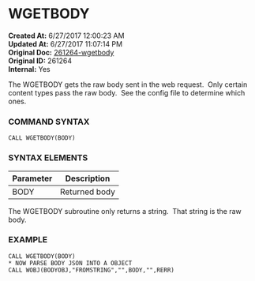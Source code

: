 # WGETBODY

**Created At:** 6/27/2017 12:00:23 AM  
**Updated At:** 6/27/2017 11:07:14 PM  
**Original Doc:** [261264-wgetbody](https://docs.zumasys.com/36617-trash/261264-wgetbody)  
**Original ID:** 261264  
**Internal:** Yes  


The WGETBODY gets the raw body sent in the web request.  Only certain content types pass the raw body.  See the config file to determine which ones.

### **COMMAND SYNTAX**

```
CALL WGETBODY(BODY)
```

### **SYNTAX ELEMENTS**


| Parameter | Description |
| --- | --- |
| BODY | Returned body |


The WGETBODY subroutine only returns a string.  That string is the raw body.

### EXAMPLE

```
CALL WGETBODY(BODY)
* NOW PARSE BODY JSON INTO A OBJECT
CALL WOBJ(BODYOBJ,"FROMSTRING","",BODY,"",RERR)
```
